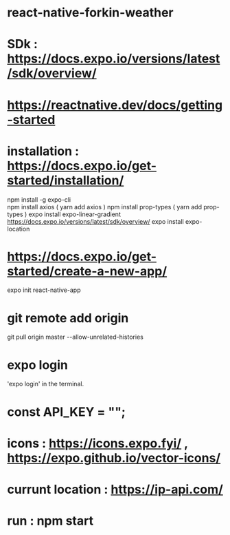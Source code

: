 # react-native-forkin-weather
# SDk : https://docs.expo.io/versions/latest/sdk/overview/
# https://reactnative.dev/docs/getting-started
# installation : https://docs.expo.io/get-started/installation/
  npm install -g expo-cli  
  npm install axios ( yarn add axios )
  npm install prop-types ( yarn add prop-types )
  expo install expo-linear-gradient
  https://docs.expo.io/versions/latest/sdk/overview/
  expo install expo-location
# https://docs.expo.io/get-started/create-a-new-app/
  expo init react-native-app
# git remote add origin
  git pull origin master --allow-unrelated-histories
# expo login 
  'expo login' in the terminal. 
# const API_KEY = "";

# icons : https://icons.expo.fyi/ , https://expo.github.io/vector-icons/

# currunt location : https://ip-api.com/
# run : npm start
